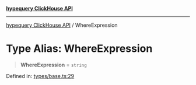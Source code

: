 [**hypequery ClickHouse API**](../README.md)

***

[hypequery ClickHouse API](../globals.md) / WhereExpression

# Type Alias: WhereExpression

> **WhereExpression** = `string`

Defined in: [types/base.ts:29](https://github.com/hypequery/hypequery/blob/64a7970b0d65bd3e69a2e7876f19dbfe29817833/packages/clickhouse/src/types/base.ts#L29)
